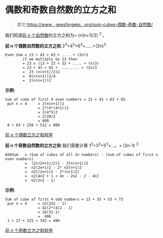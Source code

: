 # 偶数和奇数自然数的立方之和

> 原文:[https://www . geesforgeks . org/sum-cubes-偶数-奇数-自然数/](https://www.geeksforgeeks.org/sum-cubes-even-odd-natural-numbers/)

我们知道[前 n 个自然数](https://www.geeksforgeeks.org/program-cube-sum-first-n-natural-numbers/)的立方之和为= (n(n+1)/2) <sup>2</sup> 。

**前 n 个偶数自然数的立方之和**
2<sup>3</sup>+4<sup>3</sup>+6<sup>3</sup>+……+(2n)<sup>3</sup>

```
Even Sum = 23 + 43 + 63 + .... + (2n)3
        if we multiply by 23 then 
        = 23 x (13 + 23 + 32 + .... + (n)3)
        = 23 + 43 + 63 + ......... + (2n)3
        =  23 (n(n+1)/2)2
        =  8(n(n+1))2/4
        =  2(n(n+1))2

```

**示例:**

```
Sum of cube of first 4 even numbers = 23 + 43 + 63 + 83 
 put n = 4     = 2(n(n+1))2
               = 2*(4*(4+1))2
               = 2(4*5)2
               = 2(20)2
               = 800
 8 + 64 + 256 + 512 = 800

```

[前 n 个偶数立方之和程序](https://www.geeksforgeeks.org/sum-of-cubes-of-first-n-even-numbers/)

**前 n 个奇数自然数的立方之和**
我们需要计算 1<sup>3</sup>+3<sup>3</sup>+5<sup>3</sup>+…。+ (2n-1) <sup>3</sup>

```
OddSum   = (Sum of cubes of all 2n numbers) - (Sum of cubes of first n even numbers)
         =  (2n(2n+1)/2)2 - 2(n(n+1))2 
         =  n2(2n+1)2 - 2* n2(n+1)2
         =  n2[(2n+1)2 - 2*(n+1)2]
         =  n2[4n2 + 1 + 4n - 2n2 - 2 - 4n]
         =  n2(2n2 - 1)

```

**示例:**

```
Sum of cube of first 4 odd numbers = 13 + 33 + 53 + 73 
 put n = 4     = n2(2n2 - 1)
               = 42(2*(4)2 - 1)
               = 16(32-1)
               =  496
 1 + 27 + 125 + 343 = 496

```

[前 n 个奇数立方之和程序](https://www.geeksforgeeks.org/sum-of-cubes-of-first-n-odd-natural-numbers/)